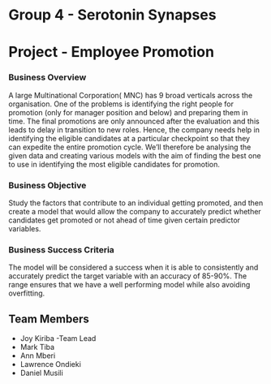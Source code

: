 # Group 4 - Serotonin Synapses

# Project - Employee Promotion

### Business Overview
A large Multinational Corporation( MNC) has 9 broad verticals across the organisation. One of the problems is identifying the right people for promotion (only for manager position and below) and preparing them in time. The final promotions are only announced after the evaluation and this leads to delay in transition to new roles. Hence, the company needs help in identifying the eligible candidates at a particular checkpoint so that they can expedite the entire promotion cycle.
We’ll therefore be analysing the given data and creating various models with the aim of finding the best one to use in identifying the most eligible candidates for promotion.

### Business Objective
Study the factors that contribute to an individual getting promoted, and then create a model that would allow the company to accurately predict whether candidates get promoted or not ahead of time given certain predictor variables.

### Business Success Criteria
The model will be considered a success when it is able to consistently and accurately predict the target variable with an accuracy of 85-90%. The range ensures that we have a well performing model while also avoiding overfitting.

## Team Members
- Joy Kiriba -Team Lead
- Mark Tiba
- Ann Mberi
- Lawrence Ondieki
- Daniel Musili
